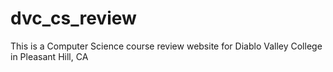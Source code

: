 # dvc_cs_review
This is a Computer Science course review website for Diablo Valley College in Pleasant Hill, CA
